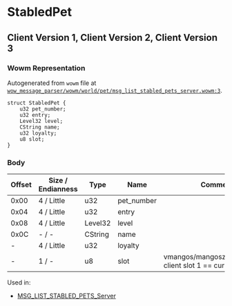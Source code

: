 # StabledPet

## Client Version 1, Client Version 2, Client Version 3

### Wowm Representation

Autogenerated from `wowm` file at [`wow_message_parser/wowm/world/pet/msg_list_stabled_pets_server.wowm:3`](https://github.com/gtker/wow_messages/tree/main/wow_message_parser/wowm/world/pet/msg_list_stabled_pets_server.wowm#L3).
```rust,ignore
struct StabledPet {
    u32 pet_number;
    u32 entry;
    Level32 level;
    CString name;
    u32 loyalty;
    u8 slot;
}
```
### Body

| Offset | Size / Endianness | Type | Name | Comment |
| ------ | ----------------- | ---- | ---- | ------- |
| 0x00 | 4 / Little | u32 | pet_number |  |
| 0x04 | 4 / Little | u32 | entry |  |
| 0x08 | 4 / Little | Level32 | level |  |
| 0x0C | - / - | CString | name |  |
| - | 4 / Little | u32 | loyalty |  |
| - | 1 / - | u8 | slot | vmangos/mangoszero/cmangos: client slot 1 == current pet (0) |


Used in:
* [MSG_LIST_STABLED_PETS_Server](msg_list_stabled_pets_server.md)

